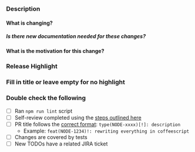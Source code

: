 ### Description

#### What is changing?

##### Is there new documentation needed for these changes?

#### What is the motivation for this change?

<!-- If this is a bug, it helps to describe the current behavior and a clear outline of the expected behavior -->
<!-- If this is a feature, it helps to describe the new use case enabled by this change -->

<!--
Contributors!
First of all, thank you so much!!
If you haven't already, it would greatly help the team review this work in a timely manner if you create a JIRA ticket to track this PR.
You can do that here: https://jira.mongodb.org/projects/NODE
-->

### Release Highlight

<!-- RELEASE_HIGHLIGHT_START -->

### Fill in title or leave empty for no highlight

<!-- RELEASE_HIGHLIGHT_END -->

### Double check the following

- [ ] Ran `npm run lint` script
- [ ] Self-review completed using the [steps outlined here](https://github.com/mongodb/node-mongodb-native/blob/HEAD/CONTRIBUTING.md#reviewer-guidelines)
- [ ] PR title follows the [correct format](https://www.conventionalcommits.org/en/v1.0.0/): `type(NODE-xxxx)[!]: description`
  - Example: `feat(NODE-1234)!: rewriting everything in coffeescript`
- [ ] Changes are covered by tests
- [ ] New TODOs have a related JIRA ticket
